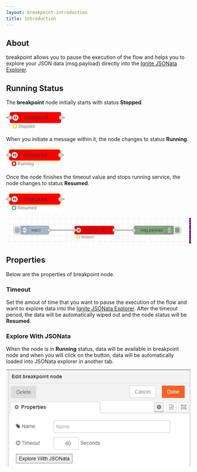```yaml
---
layout: breakpoint-introduction
title: Introduction
---
```


## About

breakpoint allows you to pause the execution of the flow and helps you to explore your JSON data (msg.payload) directly into the <a href="https://jsonata.cgignite.io/" target="_blank">Ignite JSONata Explorer</a>.

## Running Status


The <b>breakpoint</b> node initially starts with status <b>Stopped</b>.

![](../assets/breakpoint/ignite-breakpoint-stopped.PNG)

When you initiate a message within it, the node changes to status <b>Running</b>.

![](../assets/breakpoint/ignite-breakpoint-running.PNG)

Once the node finishes the timeout value and stops running service, the node changes to status <b>Resumed</b>.

![](../assets/breakpoint/ignite-breakpoint-resumed.PNG)

![](../assets/breakpoint/Ignite-breakpoint-status.gif)

## Properties

Below are the properties of breakpoint node.

### Timeout


Set the amout of time that you want to pause the execution of the flow and want to explore data into the <a href="https://jsonata.cgignite.io/" target="_blank">Ignite JSONata Explorer</a>. After the timeout period, the data will be automatically wiped out and the node status will be <b>Resumed</b>.

### Explore With JSONata


When the node is in <b>Running</b> status, data will be available in breakpoint node and when you will click on the button, data will be automatically loaded into JSONata explorer in another tab.

![](../assets/breakpoint/ignite-breakpoint-properties.PNG)